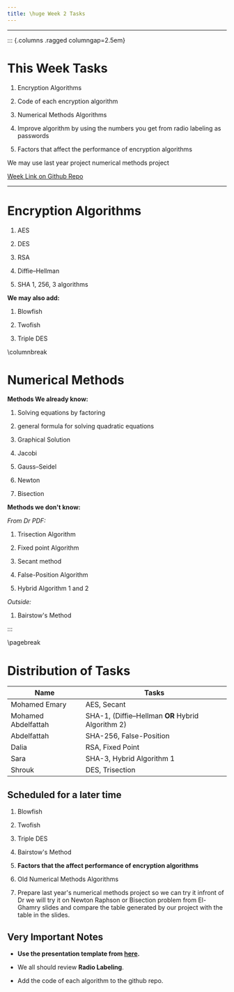 ```yaml
---
title: \huge Week 2 Tasks
---
```


---

::: {.columns .ragged columngap=2.5em}

# This Week Tasks

1. Encryption Algorithms

2. Code of each encryption algorithm

3. Numerical Methods Algorithms

4. Improve algorithm by using the numbers you get from radio labeling as passwords

5. Factors that affect the performance of encryption algorithms

We may use last year project numerical methods project

[Week Link on Github Repo](https://github.com/MohamedEmary/graduation-project/tree/main/tasks/week-02)

---

# Encryption Algorithms

1. AES

2. DES

3. RSA

4. Diffie–Hellman

5. SHA 1, 256, 3 algorithms

**We may also add:**

1. Blowfish

2. Twofish

3. Triple DES

\columnbreak

# Numerical Methods

**Methods We already know:**

1. Solving equations by factoring

2. general formula for solving quadratic equations

3. Graphical Solution

4. Jacobi

5. Gauss–Seidel

6. Newton

7. Bisection

**Methods we don't know:**

*From Dr PDF:*

1. Trisection Algorithm

2. Fixed point Algorithm

3. Secant method

4. False-Position Algorithm

5. Hybrid Algorithm 1 and 2

*Outside:*

1. Bairstow's Method

:::

\pagebreak

# Distribution of Tasks

| Name                | Tasks                                             |
| ------------------- | ------------------------------------------------- |
| Mohamed Emary       | AES, Secant                                       |
| Mohamed Abdelfattah | SHA-1, (Diffie–Hellman **OR** Hybrid Algorithm 2) |
| Abdelfattah         | SHA-256, False-Position                           |
| Dalia               | RSA, Fixed Point                                  |
| Sara                | SHA-3, Hybrid Algorithm 1                         |
| Shrouk              | DES, Trisection                                   |

## Scheduled for a later time

1. Blowfish

2. Twofish

3. Triple DES

4. Bairstow's Method

5. **Factors that the affect performance of encryption algorithms**

6. Old Numerical Methods Algorithms

7. Prepare last year's numerical methods project so we can try it infront of Dr we will try it on Newton Raphson or Bisection problem from El-Ghamry slides and compare the table generated by our project with the table in the slides.

## Very Important Notes

- **Use the presentation template from [here](https://github.com/MohamedEmary/graduation-project/blob/main/tasks/week-02/template.pptx).**

- We all should review **Radio Labeling**.

- Add the code of each algorithm to the github repo.